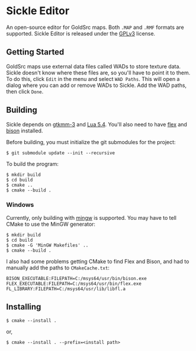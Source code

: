 
# Sickle Editor

An open-source editor for GoldSrc maps. Both `.MAP` and `.RMF` formats are supported. Sickle Editor is released under the [GPLv3](https://www.gnu.org/licenses/gpl-3.0.en.html) license.


## Getting Started

GoldSrc maps use external data files called WADs to store texture data. Sickle doesn't know where these files are, so you'll have to point it to them. To do this, click `Edit` in the menu and select `WAD Paths`. This will open a dialog where you can add or remove WADs to Sickle. Add the WAD paths, then click `Done`.


## Building

Sickle depends on [gtkmm-3](https://gtkmm.org/en/index.html) and [Lua 5.4](https://www.lua.org). You'll also need to have [flex](https://github.com/westes/flex) and [bison](https://www.gnu.org/software/bison) installed.

Before building, you must initialize the git submodules for the project:

```shell
$ git submodule update --init --recursive
```

To build the program:

```shell
$ mkdir build
$ cd build
$ cmake ..
$ cmake --build .
```

### Windows

Currently, only building with [mingw](https://www.mingw-w64.org) is supported. You may have to tell CMake to use the MinGW generator:

```shell
$ mkdir build
$ cd build
$ cmake -G 'MinGW Makefiles' ..
$ cmake --build .
```

I also had some problems getting CMake to find Flex and Bison, and had to manually add the paths to `CMakeCache.txt`:

```
BISON_EXECUTABLE:FILEPATH=C:/msys64/usr/bin/bison.exe
FLEX_EXECUTABLE:FILEPATH=C:/msys64/usr/bin/flex.exe
FL_LIBRARY:FILEPATH=C:/msys64/usr/lib/libfl.a
```


## Installing

```shell
$ cmake --install .
```

or,

```shell
$ cmake --install . --prefix=<install path>
```
